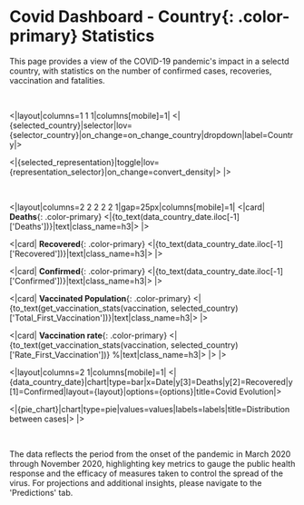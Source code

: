 # Covid Dashboard - **Country**{: .color-primary} Statistics

This page provides a view of the COVID-19 pandemic's impact in a selectd country, with statistics on the number of confirmed cases, recoveries, vaccination and fatalities.

<br/>

<|layout|columns=1 1 1|columns[mobile]=1|
<|{selected_country}|selector|lov={selector_country}|on_change=on_change_country|dropdown|label=Country|>

<|{selected_representation}|toggle|lov={representation_selector}|on_change=convert_density|>
|>

<br/>

<|layout|columns=2 2 2 2 2 1|gap=25px|columns[mobile]=1|
<|card|
**Deaths**{: .color-primary}
<|{to_text(data_country_date.iloc[-1]['Deaths'])}|text|class_name=h3|>
|>

<|card|
**Recovered**{: .color-primary}
<|{to_text(data_country_date.iloc[-1]['Recovered'])}|text|class_name=h3|>
|>

<|card|
**Confirmed**{: .color-primary}
<|{to_text(data_country_date.iloc[-1]['Confirmed'])}|text|class_name=h3|>
|>

<|card|
**Vaccinated Population**{: .color-primary}
<|{to_text(get_vaccination_stats(vaccination, selected_country)['Total_First_Vaccination'])}|text|class_name=h3|>
|>

<|card|
**Vaccination rate**{: .color-primary}
<|{to_text(get_vaccination_stats(vaccination, selected_country)['Rate_First_Vaccination'])} %|text|class_name=h3|>
|>
|>
<br/>

<|layout|columns=2 1|columns[mobile]=1|
<|{data_country_date}|chart|type=bar|x=Date|y[3]=Deaths|y[2]=Recovered|y[1]=Confirmed|layout={layout}|options={options}|title=Covid Evolution|>

<|{pie_chart}|chart|type=pie|values=values|labels=labels|title=Distribution between cases|>
|>

<br/>

The data reflects the period from the onset of the pandemic in March 2020 through November 2020, highlighting key metrics to gauge the public health response and the efficacy of measures taken to control the spread of the virus. For projections and additional insights, please navigate to the 'Predictions' tab.